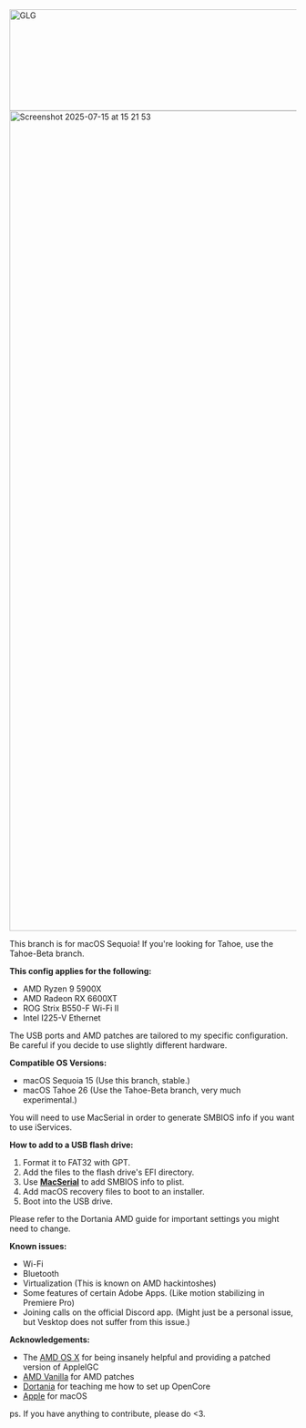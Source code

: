 <img width="601" height="178" alt="GLG" src="https://github.com/user-attachments/assets/072d5e2a-93a2-4d47-a836-ac045e766e56" />




<img width="2560" height="1440" alt="Screenshot 2025-07-15 at 15 21 53" src="https://github.com/user-attachments/assets/93b97780-86f2-40cf-a051-66ab77afec58" />

This branch is for macOS Sequoia! If you're looking for Tahoe, use the Tahoe-Beta branch.

**This config applies for the following:**
 - AMD Ryzen 9 5900X
 - AMD Radeon RX 6600XT
 - ROG Strix B550-F Wi-Fi II
 - Intel I225-V Ethernet

The USB ports and AMD patches are tailored to my specific configuration. Be careful if you decide to use slightly different hardware.

**Compatible OS Versions:**
- macOS Sequoia 15 (Use this branch, stable.)
- macOS Tahoe 26 (Use the Tahoe-Beta branch, very much experimental.)

You will need to use MacSerial in order to generate SMBIOS info if you want to use iServices.

**How to add to a USB flash drive:**
1. Format it to FAT32 with GPT.
2. Add the files to the flash drive's EFI directory.
3. Use **[MacSerial](https://github.com/acidanthera/OpenCorePkg)** to add SMBIOS info to plist.
4. Add macOS recovery files to boot to an installer.
6. Boot into the USB drive.

Please refer to the Dortania AMD guide for important settings you might need to change.

**Known issues:**
 - Wi-Fi
 - Bluetooth
 - Virtualization (This is known on AMD hackintoshes)
 - Some features of certain Adobe Apps. (Like motion stabilizing in Premiere Pro)
 - Joining calls on the official Discord app. (Might just be a personal issue, but Vesktop does not suffer from this issue.)

**Acknowledgements:**
- The [AMD OS X](https://discord.com/invite/EfCYAJW) for being insanely helpful and providing a patched version of AppleIGC
- [AMD Vanilla](https://github.com/AMD-OSX/AMD_Vanilla) for AMD patches
- [Dortania](https://dortania.github.io/OpenCore-Install-Guide/) for teaching me how to set up OpenCore
- [Apple](https://apple.com) for macOS

ps. If you have anything to contribute, please do <3.
